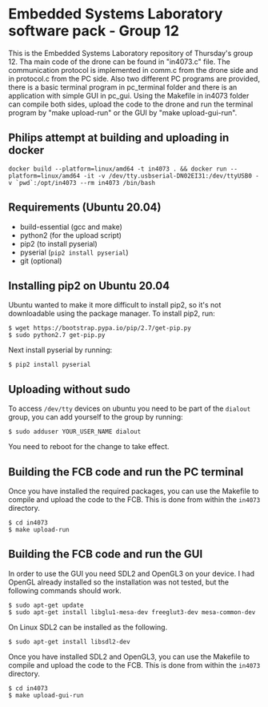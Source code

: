 
# Embedded Systems Laboratory software pack - Group 12

This is the Embedded Systems Laboratory repository of Thursday's group 12. 
Tha main code of the drone can be found in "in4073.c" file. The communication protocol is implemented in 
comm.c from the drone side and in protocol.c from the PC side. Also two different PC programs are provided,
there is a basic terminal program in pc_terminal folder and there is an application with simple GUI in pc_gui.
Using the Makefile in in4073 folder can compile both sides, upload the code to the drone and run the terminal 
program by "make upload-run" or the GUI by "make upload-gui-run".

## Philips attempt at building and uploading in docker

```
docker build --platform=linux/amd64 -t in4073 . && docker run --platform=linux/amd64 -it -v /dev/tty.usbserial-DN02EI31:/dev/ttyUSB0 -v `pwd`:/opt/in4073 --rm in4073 /bin/bash
```

## Requirements (Ubuntu 20.04)
* build-essential (gcc and make)
* python2 (for the upload script)
* pip2 (to install pyserial)
* pyserial (`pip2 install pyserial`)
* git (optional)

## Installing pip2 on Ubuntu 20.04
Ubuntu wanted to make it more difficult to install pip2, so it's not downloadable using the package manager.
To install pip2, run:
```
$ wget https://bootstrap.pypa.io/pip/2.7/get-pip.py
$ sudo python2.7 get-pip.py 
```

Next install pyserial by running:
```
$ pip2 install pyserial
```

## Uploading without sudo
To access `/dev/tty` devices on ubuntu you need to be part of the `dialout` group,
you can add yourself to the group by running:
```
$ sudo adduser YOUR_USER_NAME dialout
```
You need to reboot for the change to take effect.

## Building the FCB code and run the PC terminal
Once you have installed the required packages, you can use the Makefile to
compile and upload the code to the FCB. This is done from within the `in4073`
directory.
```
$ cd in4073
$ make upload-run
```

## Building the FCB code and run the GUI
In order to use the GUI you need SDL2 and OpenGL3 on your device. I had OpenGL 
already installed so the installation was not tested, but the following commands 
should work.
```
$ sudo apt-get update
$ sudo apt-get install libglu1-mesa-dev freeglut3-dev mesa-common-dev
```
On Linux SDL2 can be installed as the following.
```
$ sudo apt-get install libsdl2-dev
```
Once you have installed SDL2 and OpenGL3, you can use the Makefile to
compile and upload the code to the FCB. This is done from within the `in4073`
directory.
```
$ cd in4073
$ make upload-gui-run
```